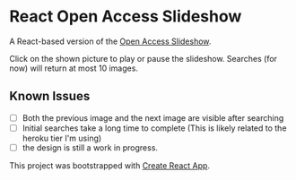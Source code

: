 # React Open Access Slideshow

A React-based version of the [Open Access Slideshow](https://github.com/ZachJDev/open-access-slideshow-webpage).

Click on the shown picture to play or pause the slideshow. Searches (for now) will return at most 10 images.

## Known Issues

- [ ] Both the previous image and the next image are visible after searching
- [ ] Initial searches take a long time to complete (This is likely related to the heroku tier I'm using)
- [ ] the design is still a work in progress.

This project was bootstrapped with [Create React App](https://github.com/facebook/create-react-app).